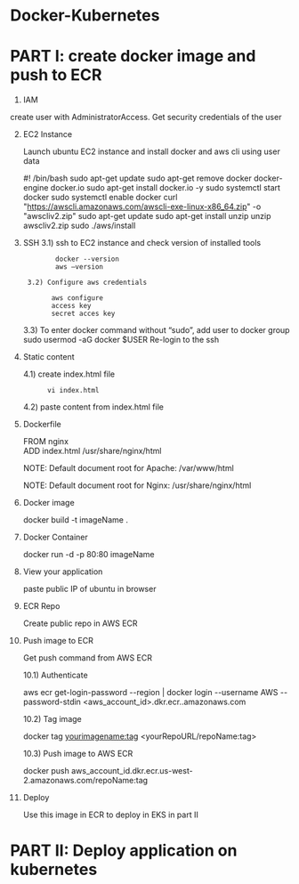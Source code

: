 # Docker-Kubernetes
# PART I: create docker image and push to ECR

1) IAM

create user with AdministratorAccess. Get security credentials of the user

2) EC2 Instance

   Launch ubuntu EC2 instance and install docker and aws cli using user data
	
	#! /bin/bash
	sudo apt-get update
	sudo apt-get remove docker docker-engine docker.io
	sudo apt-get install docker.io -y
	sudo systemctl start docker
	sudo systemctl enable docker
	curl "https://awscli.amazonaws.com/awscli-exe-linux-x86_64.zip" -o "awscliv2.zip"
	sudo apt-get update
	sudo apt-get install unzip
	unzip awscliv2.zip
	sudo ./aws/install
  
3) SSH
    	3.1) ssh to EC2 instance and check version of installed tools
    	
	           docker --version
	           aws –version
            
    	3.2) Configure aws credentials
    	
	          aws configure
	          access key
	          secret acces key
  
	3.3) To enter docker command without “sudo”, add user to docker group
	          sudo usermod -aG docker $USER
	     Re-login to the ssh
  
4) Static content

      4.1) create index.html file
      
	         vi index.html
		    
      4.2) paste content from index.html file
      
5) Dockerfile

	FROM nginx	
	ADD index.html /usr/share/nginx/html

   NOTE: Default document root for Apache: /var/www/html

   NOTE: Default document root for Nginx: /usr/share/nginx/html

6) Docker image

     docker build -t imageName . 

7) Docker Container

    docker run -d -p 80:80 imageName

8) View your application

     paste public IP of ubuntu in browser
      
9) ECR Repo

   Create public repo in AWS ECR

10) Push image to ECR

	Get push command from AWS ECR
	
	10.1) Authenticate

	aws ecr get-login-password --region <yourRegion> | docker login --username AWS --password-stdin <aws_account_id>.dkr.ecr.<yourRegion>.amazonaws.com
	
	10.2) Tag image
	
	docker tag <yourimagename:tag> <yourRepoURL/repoName:tag>
	
	10.3) Push image to AWS ECR
	
	docker push aws_account_id.dkr.ecr.us-west-2.amazonaws.com/repoName:tag

11) Deploy
	
    Use this image in ECR to deploy in EKS in part II 
	
# PART II: Deploy application on kubernetes

